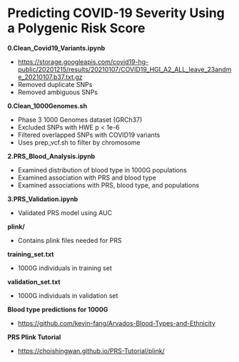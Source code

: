 # Predicting COVID-19 Severity Using a Polygenic Risk Score

<b> 0.Clean_Covid19_Variants.ipynb </b>
- https://storage.googleapis.com/covid19-hg-public/20201215/results/20210107/COVID19_HGI_A2_ALL_leave_23andme_20210107.b37.txt.gz
- Removed duplicate SNPs
- Removed ambiguous SNPs

<b> 0.Clean_1000Genomes.sh </b>
- Phase 3 1000 Genomes dataset (GRCh37)
- Excluded SNPs with HWE p < 1e-6
- Filtered overlapped SNPs with COVID19 variants
- Uses prep_vcf.sh to filter by chromosome

<b> 2.PRS_Blood_Analysis.ipynb </b>
- Examined distribution of blood type in 1000G populations
- Examined association with PRS and blood type
- Examined associations with PRS, blood type, and populations

<b> 3.PRS_Validation.ipynb </b>
- Validated PRS model using AUC

<b> plink/ </b>
- Contains plink files needed for PRS

<b> training_set.txt </b>
- 1000G individuals in training set

<b> validation_set.txt </b>
- 1000G individuals in validation set

<b> Blood type predictions for 1000G </b>
- https://github.com/kevin-fang/Arvados-Blood-Types-and-Ethnicity

<b> PRS Plink Tutorial </b> 
- https://choishingwan.github.io/PRS-Tutorial/plink/
